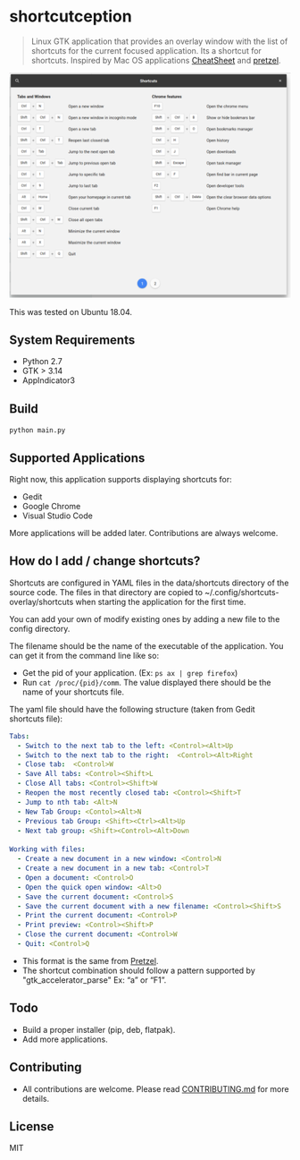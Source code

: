 # shortcutception

> Linux GTK application that provides an overlay window with the list of shortcuts for the current focused application. Its a shortcut for shortcuts. Inspired by Mac OS applications [CheatSheet](https://mediaatelier.com/CheatSheet/) and [pretzel](https://github.com/amiechen/pretzel).

![screenshot](screenshot.png)

This was tested on Ubuntu 18.04.

## System Requirements

* Python 2.7
* GTK > 3.14
* AppIndicator3

## Build

```
python main.py
```

## Supported Applications

Right now, this application supports displaying shortcuts for:

* Gedit
* Google Chrome
* Visual Studio Code

More applications will be added later. Contributions are always welcome.

## How do I add / change shortcuts?

Shortcuts are configured in YAML files in the data/shortcuts directory of the source code. The files in that directory are copied to ~/.config/shortcuts-overlay/shortcuts when starting the application for the first time.

You can add your own of modify existing ones by adding a new file to the config directory.

The filename should be the name of the executable of the application. You can get it from the command line like so:

* Get the pid of your application. (Ex: ```ps ax | grep firefox```)
* Run ```cat /proc/{pid}/comm```. The value displayed there should be the name of your shortcuts file.

The yaml file should have the following structure (taken from Gedit shortcuts file):

```yml
Tabs:
  - Switch to the next tab to the left: <Control><Alt>Up
  - Switch to the next tab to the right:  <Control><Alt>Right
  - Close tab:  <Control>W
  - Save All tabs: <Control><Shift>L
  - Close All tabs: <Control><Shift>W
  - Reopen the most recently closed tab: <Control><Shift>T
  - Jump to nth tab: <Alt>N
  - New Tab Group: <Contol><Alt>N
  - Previous tab Group: <Shift><Ctrl><Alt>Up
  - Next tab group: <Shift><Control><Alt>Down

Working with files:
  - Create a new document in a new window: <Control>N
  - Create a new document in a new tab: <Control>T
  - Open a document: <Control>O
  - Open the quick open window: <Alt>O
  - Save the current document: <Control>S
  - Save the current document with a new filename: <Control><Shift>S
  - Print the current document: <Control>P
  - Print preview: <Control><Shift>P
  - Close the current document: <Control>W
  - Quit: <Control>Q
```

* This format is the same from [Pretzel](https://github.com/amiechen/pretzel).
* The shortcut combination should follow a pattern supported by "gtk_accelerator_parse" Ex: “<Control>a” or “<Shift><Alt>F1”.

## Todo

* Build a proper installer (pip, deb, flatpak).
* Add more applications.

## Contributing

* All contributions are welcome. Please read [CONTRIBUTING.md](CONTRIBUTING.md) for more details.

## License

MIT

